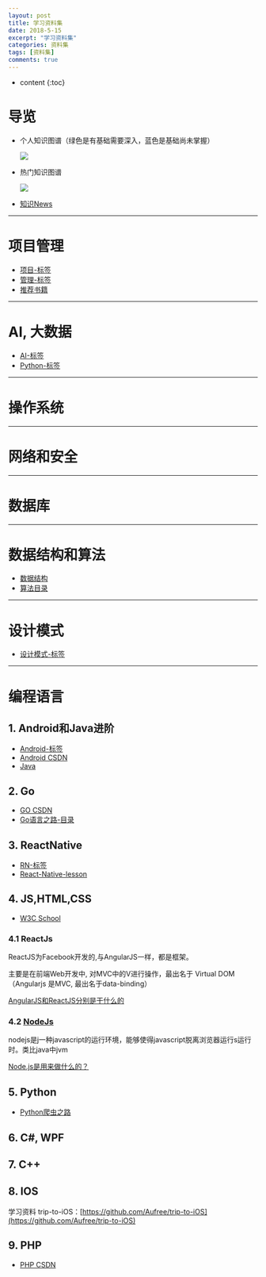 ```yaml
---
layout: post
title: 学习资料集
date: 2018-5-15
excerpt: "学习资料集"
categories: 资料集
tags: [资料集]
comments: true
---
```


* content
{:toc}



# 导览

- 个人知识图谱（绿色是有基础需要深入，蓝色是基础尚未掌握）

	![](https://i.imgur.com/ls6bcDk.png)

- 热门知识图谱

	![](https://i.imgur.com/bvQYQWU.png)

- [知识News](http://vivianking6855.github.io/2018/03/16/%E7%9F%A5%E8%AF%86News/)


---
# 项目管理

- [项目-标签](http://vivianking6855.github.io/tag/#Projects-ref)
- [管理-标签](http://vivianking6855.github.io/tag/#%E7%AE%A1%E7%90%86-ref)
- [推荐书籍](http://vivianking6855.github.io/2018/03/16/Books/)


---
# AI, 大数据

- [AI-标签](http://vivianking6855.github.io/tag/#AI-ref)
- [Python-标签](http://vivianking6855.github.io/categories/#Python-ref)


---
# 操作系统

---   
# 网络和安全

---   
# 数据库



---
# 数据结构和算法

- [数据结构](https://blog.csdn.net/vivian_king/article/details/79624965)
- [算法目录](http://vivianking6855.github.io/2018/05/08/Algorithm-Index/)

---
# 设计模式

- [设计模式-标签](http://vivianking6855.github.io/tag/#设计模式-ref)


---

# 编程语言

## 1. Android和Java进阶

- [Android-标签](http://vivianking6855.github.io/categories/#Android-ref)
- [Android CSDN](https://blog.csdn.net/vivian_king/article/category/3102095)
- [Java](https://blog.csdn.net/vivian_king/article/category/7493754)

## 2. Go

- [GO CSDN](https://blog.csdn.net/vivian_king/article/category/7620234)
- [Go语言之路-目录](https://blog.csdn.net/vivian_king/article/details/80082454)

## 3. ReactNative

- [RN-标签](http://vivianking6855.github.io/categories/#ReactNative-ref)
- [React-Native-lesson](https://github.com/vczero/react-native-lesson)

## 4. JS,HTML,CSS

- [W3C School](http://www.w3school.com.cn/)

### 4.1 ReactJs

ReactJS为Facebook开发的,与AngularJS一样，都是框架。 

主要是在前端Web开发中, 对MVC中的V进行操作，最出名于 Virtual DOM（Angularjs 是MVC, 最出名于data-binding）

[AngularJS和ReactJS分别是干什么的](https://www.zhihu.com/question/30111787)

### 4.2 [NodeJs](https://nodejs.org/)

nodejs是j一种javascript的运行环境，能够使得javascript脱离浏览器运行s运行时。类比java中jvm

[Node.js是用来做什么的？](https://www.zhihu.com/question/33578075)

## 5. Python

- [Python爬虫之路](http://vivianking6855.github.io/2017/12/14/%E7%88%AC%E8%99%AB%E5%AD%A6%E4%B9%A0%E4%B9%8B%E8%B7%AF_1/)

## 6. C#, WPF

## 7. C++ 

## 8. IOS 

学习资料 trip-to-iOS：[https://github.com/Aufree/trip-to-iOS](https://github.com/Aufree/trip-to-iOS)

## 9. PHP

- [PHP CSDN](https://blog.csdn.net/vivian_king/article/category/3102471)




